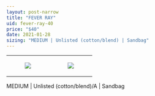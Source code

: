 ```yaml
---
layout: post-narrow
title: "FEVER RAY"
uid: fever-ray-40
price: "$40"
date: 2021-01-28
sizing: "MEDIUM | Unlisted (cotton/blend) | Sandbag"
---
```




<table style="width:100%;"><tr><td style="vertical-align:top;">
      <figure class="tmblr-full" data-orig-height="2048" data-orig-width="1365" data-orig-src="https://concertshirts.netlify.app/shirts/0322/0322-01.jpg"><img src="https://64.media.tumblr.com/2d17b3109bc87c5720a45134bd4abf34/402cb179f6c05410-d0/s540x810/d13f32f91a9a5f7abc3ca41550cad1823c34e368.jpg" data-orig-height="2048" data-orig-width="1365" data-orig-src="https://concertshirts.netlify.app/shirts/0322/0322-01.jpg"/></figure></td>
    <td style="vertical-align:top;">
      <figure class="tmblr-full" data-orig-height="2048" data-orig-width="1365" data-orig-src="https://concertshirts.netlify.app/shirts/0322/0322-02.jpg"><img src="https://64.media.tumblr.com/4d83d7ee1de3083208b4d1c4e37c5d05/402cb179f6c05410-52/s540x810/214d4a8ae7ae5296a922370a475049e390baf6ff.jpg" data-orig-height="2048" data-orig-width="1365" data-orig-src="https://concertshirts.netlify.app/shirts/0322/0322-02.jpg"/></figure></td>
  </tr></table><p>
  MEDIUM | Unlisted (cotton/blend)/A | Sandbag
</p>
